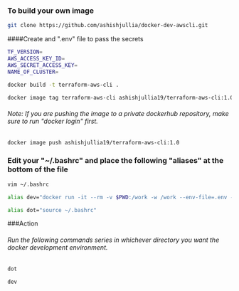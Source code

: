 ### To build your own image
```bash
git clone https://github.com/ashishjullia/docker-dev-awscli.git
```
####Create and ".env" file to pass the secrets
```bash
TF_VERSION=
AWS_ACCESS_KEY_ID=
AWS_SECRET_ACCESS_KEY=
NAME_OF_CLUSTER=
```
```bash
docker build -t terraform-aws-cli .
```
```bash
docker image tag terraform-aws-cli ashishjullia19/terraform-aws-cli:1.0
```
###### Note: If you are pushing the image to a private dockerhub repository, make sure to run "docker login" first.
```bash
docker image push ashishjullia19/terraform-aws-cli:1.0
```
### Edit your "~/.bashrc" and place the following "aliases" at the bottom of the file

```bash
vim ~/.bashrc
```

```bash
alias dev="docker run -it --rm -v $PWD:/work -w /work --env-file=.env --entrypoint /new.sh ashishjullia19/terraform-aws-cli:5.0"
```

```bash
alias dot="source ~/.bashrc"
```
###Action
###### Run the following commands series in whichever directory you want the docker development environment.

```bash
dot
```
```bash
dev
```
